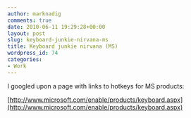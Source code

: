 ```yaml
---
author: marknadig
comments: true
date: 2010-06-11 19:29:28+00:00
layout: post
slug: keyboard-junkie-nirvana-ms
title: Keyboard junkie nirvana (MS)
wordpress_id: 74
categories:
- Work
---
```


I googled upon a page with links to hotkeys for MS products:

[http://www.microsoft.com/enable/products/keyboard.aspx](http://www.microsoft.com/enable/products/keyboard.aspx)
